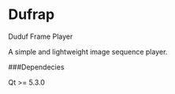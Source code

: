 Dufrap
======

Duduf Frame Player

A simple and lightweight image sequence player.

###Dependecies

Qt >= 5.3.0
